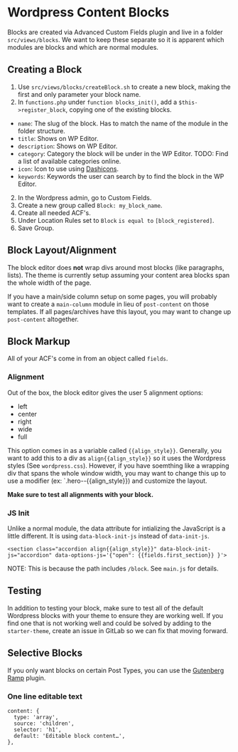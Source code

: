 Wordpress Content Blocks
========================

Blocks are created via Advanced Custom Fields plugin and live in a folder `src/views/blocks`. We want to keep these separate so it is apparent which modules are blocks and which are normal modules.

## Creating a Block ##

1. Use `src/views/blocks/createBlock.sh` to create a new block, making the first and only parameter your block name.
1. In `functions.php` under `function blocks_init()`, add a `$this->register_block`, copying one of the existing blocks.
  * `name`: The slug of the block. Has to match the name of the module in the folder structure.
  * `title`: Shows on WP Editor.
  * `description`: Shows on WP Editor.
  * `category`: Category the block will be under in the WP Editor. TODO: Find a list of available categories online.
  * `icon`: Icon to use using [Dashicons](https://developer.wordpress.org/resource/dashicons/).
  * `keywords`: Keywords the user can search by to find the block in the WP Editor.
2. In the Wordpress admin, go to Custom Fields.
3. Create a new group called `Block: my_block_name`.
4. Create all needed ACF's.
5. Under Location Rules set to `Block` `is equal to` `[block_registered]`.
6. Save Group.

## Block Layout/Alignment ##

The block editor does **not** wrap divs around most blocks (like paragraphs, lists). The theme is currently setup assuming your content area blocks span the whole width of the page.

If you have a main/side column setup on some pages, you will probably want to create a `main-column` module in lieu of `post-content` on those templates. If all pages/archives have this layout, you may want to change up `post-content` altogether.

## Block Markup ##

All of your ACF's come in from an object called `fields`.

### Alignment ###

Out of the box, the block editor gives the user 5 alignment options:

* left
* center
* right
* wide
* full

This option comes in as a variable called `{{align_style}}`. Generally, you want to add this to a div as `align{{align_style}}` so it uses the Wordpress styles (See `wordpress.css`). However, if you have soemthing like a wrapping div that spans the whole window width, you may want to change this up to use a modifier (ex: `.hero--{{align_style}}) and customize the layout.

**Make sure to test all alignments with your block.**

### JS Init ###

Unlike a normal module, the data attribute for intializing the JavaScript is a little different. It is using `data-block-init-js` instead of `data-init-js`.

```
<section class="accordion align{{align_style}}" data-block-init-js="accordion" data-options-js='{"open": {{fields.first_section}} }'>
```

NOTE: This is because the path includes `/block`. See `main.js` for details.

## Testing ##

In addition to testing your block, make sure to test all of the default Wordpress blocks with your theme to ensure they are working well. If you find one that is not working well and could be solved by adding to the `starter-theme`, create an issue in GitLab so we can fix that moving forward.

## Selective Blocks ##

If you only want blocks on certain Post Types, you can use the [Gutenberg Ramp](https://wordpress.org/plugins/gutenberg-ramp/) plugin.


### One line editable text ###
```
content: {
  type: 'array',
  source: 'children',
  selector: 'h1',
  default: 'Editable block content…',
},
```
